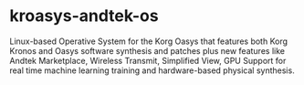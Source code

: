 # kroasys-andtek-os
Linux-based Operative System for the Korg Oasys that features both Korg Kronos and Oasys software synthesis and patches plus new features like Andtek Marketplace, Wireless Transmit, Simplified View, GPU Support for real time machine learning training and hardware-based physical synthesis.
